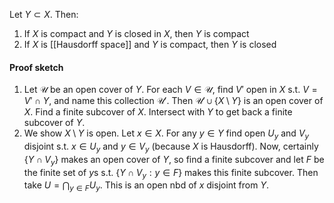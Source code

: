 Let $Y\subset X$. Then:
1. If $X$ is compact and $Y$ is closed in $X$, then $Y$ is compact
2. If $X$ is [[Hausdorff space]] and $Y$ is compact, then $Y$ is closed
#### Proof sketch
1. Let $\mathcal U$ be an open cover of $Y$. For each $V\in\mathcal U$, find $V'$ open in $X$ s.t. $V=V'\cap Y$, and name this collection $\mathcal U'$. Then $\mathcal U'\cup \{X\setminus Y\}$ is an open cover of $X$. Find a finite subcover of $X$. Intersect with $Y$ to get back a finite subcover of $Y$.
2. We show $X\setminus Y$ is open. Let $x\in X$. For any $y\in Y$ find open $U_y$ and $V_y$ disjoint s.t. $x\in U_y$ and $y\in V_y$ (because $X$ is Hausdorff). Now, certainly $\{Y\cap V_y\}$ makes an open cover of $Y$, so find a finite subcover and let $F$ be the finite set of $y$s s.t. $\{Y\cap V_y:y\in F\}$ makes this finite subcover. Then take $U=\bigcap_{y\in F}U_y$. This is an open nbd of $x$ disjoint from $Y$. 